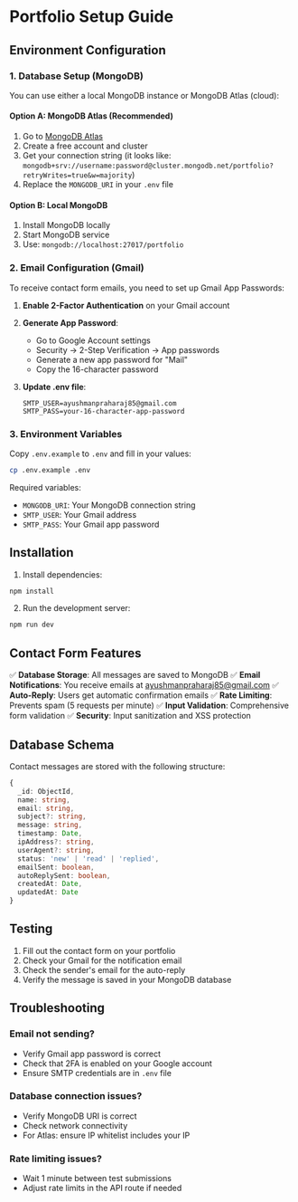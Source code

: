 # Portfolio Setup Guide

## Environment Configuration

### 1. Database Setup (MongoDB)

You can use either a local MongoDB instance or MongoDB Atlas (cloud):

#### Option A: MongoDB Atlas (Recommended)
1. Go to [MongoDB Atlas](https://www.mongodb.com/atlas)
2. Create a free account and cluster
3. Get your connection string (it looks like: `mongodb+srv://username:password@cluster.mongodb.net/portfolio?retryWrites=true&w=majority`)
4. Replace the `MONGODB_URI` in your `.env` file

#### Option B: Local MongoDB
1. Install MongoDB locally
2. Start MongoDB service
3. Use: `mongodb://localhost:27017/portfolio`

### 2. Email Configuration (Gmail)

To receive contact form emails, you need to set up Gmail App Passwords:

1. **Enable 2-Factor Authentication** on your Gmail account
2. **Generate App Password**:
   - Go to Google Account settings
   - Security → 2-Step Verification → App passwords
   - Generate a new app password for "Mail"
   - Copy the 16-character password

3. **Update .env file**:
   ```env
   SMTP_USER=ayushmanpraharaj85@gmail.com
   SMTP_PASS=your-16-character-app-password
   ```

### 3. Environment Variables

Copy `.env.example` to `.env` and fill in your values:

```bash
cp .env.example .env
```

Required variables:
- `MONGODB_URI`: Your MongoDB connection string
- `SMTP_USER`: Your Gmail address
- `SMTP_PASS`: Your Gmail app password

## Installation

1. Install dependencies:
```bash
npm install
```

2. Run the development server:
```bash
npm run dev
```

## Contact Form Features

✅ **Database Storage**: All messages are saved to MongoDB
✅ **Email Notifications**: You receive emails at ayushmanpraharaj85@gmail.com
✅ **Auto-Reply**: Users get automatic confirmation emails
✅ **Rate Limiting**: Prevents spam (5 requests per minute)
✅ **Input Validation**: Comprehensive form validation
✅ **Security**: Input sanitization and XSS protection

## Database Schema

Contact messages are stored with the following structure:

```typescript
{
  _id: ObjectId,
  name: string,
  email: string,
  subject?: string,
  message: string,
  timestamp: Date,
  ipAddress?: string,
  userAgent?: string,
  status: 'new' | 'read' | 'replied',
  emailSent: boolean,
  autoReplySent: boolean,
  createdAt: Date,
  updatedAt: Date
}
```

## Testing

1. Fill out the contact form on your portfolio
2. Check your Gmail for the notification email
3. Check the sender's email for the auto-reply
4. Verify the message is saved in your MongoDB database

## Troubleshooting

### Email not sending?
- Verify Gmail app password is correct
- Check that 2FA is enabled on your Google account
- Ensure SMTP credentials are in `.env` file

### Database connection issues?
- Verify MongoDB URI is correct
- Check network connectivity
- For Atlas: ensure IP whitelist includes your IP

### Rate limiting issues?
- Wait 1 minute between test submissions
- Adjust rate limits in the API route if needed
